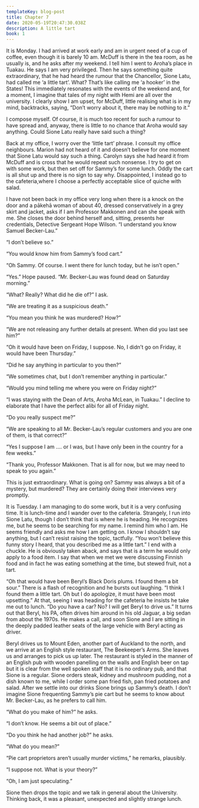 ```yaml
---
templateKey: blog-post
title: Chapter 7
date: 2020-05-19T20:47:30.038Z
description: A little tart
book: 1
---
```

It is Monday. I had arrived at work early and am in urgent need of a cup of coffee, even though it is barely 10 am. McDuff is there in the tea room, as he usually is, and he asks after my weekend. I tell him I went to Aroha’s place in Tuakau. He says I am very privileged. Then he says something quite extraordinary, that he had heard the rumour that the Chancellor, Sione Latu, had called me ‘a little tart’. What? That’s like calling me ‘a hooker’ in the States! This immediately resonates with the events of the weekend and, for a moment, I imagine that tales of my night with Hemi are all over the university. I clearly show I am upset, for McDuff, little realising what is in my mind, backtracks, saying, “Don’t worry about it, there may be nothing to it.”

I compose myself. Of course, it is much too recent for such a rumour to have spread and, anyway, there is little to no chance that Aroha would say anything. Could Sione Latu really have said such a thing?

Back at my office, I worry over the ‘little tart’ phrase. I consult my office neighbours. Marion had not heard of it and doesn’t believe for one moment that Sione Latu would say such a thing. Carolyn says she had heard it from McDuff and is cross that he would repeat such nonsense. I try to get on with some work, but then set off for Sammy’s for some lunch. Oddly the cart is all shut up and there is no sign to say why. Disappointed, I instead go to the cafeteria,where I choose a perfectly acceptable slice of quiche with salad.

I have not been back in my office very long when there is a knock on the door and a pākehā woman of about 40, dressed conservatively in a grey skirt and jacket, asks if I am Professor Makkonen and can she speak with me. She closes the door behind herself and, sitting, presents her credentials, Detective Sergeant Hope Wilson. “I understand you know Samuel Becker-Lau.”

“I don’t believe so.”

“You would know him from Sammy’s food cart.”

“Oh Sammy. Of course. I went there for lunch today, but he isn’t open.”

“Yes.” Hope paused. “Mr. Becker-Lau was found dead on Saturday morning.”

“What? Really? What did he die of?” I ask.

“We are treating it as a suspicious death.”

“You mean you think he was murdered? How?”

“We are not releasing any further details at present. When did you last see him?”

“Oh it would have been on Friday, I suppose. No, I didn’t go on Friday, it would have been Thursday.”

“Did he say anything in particular to you then?”

“We sometimes chat, but I don’t remember anything in particular.”

“Would you mind telling me where you were on Friday night?”

“I was staying with the Dean of Arts, Aroha McLean, in Tuakau.” I decline to elaborate that I have the perfect alibi for all of Friday night.

“Do you really suspect me?”

“We are speaking to all Mr. Becker-Lau’s regular customers and you are one of them, is that correct?”

“Yes I suppose I am …. or I was, but I have only been in the country for a few weeks.”

“Thank you, Professor Makkonen. That is all for now, but we may need to speak to you again.”

This is just extraordinary. What is going on? Sammy was always a bit of a mystery, but murdered? They are certainly doing their interviews very promptly.

It is Tuesday. I am managing to do some work, but it is a very confusing time. It is lunch-time and I wander over to the cafeteria. Strangely, I run into Sione Latu, though I don’t think that is where he is heading. He recognizes me, but he seems to be searching for my name. I remind him who I am. He seems friendly and asks me how I am getting on. I know I shouldn’t say anything, but I can’t resist raising the topic, tactfully. “You won’t believe this funny story I heard, that you described me as a little tart.” I end with a chuckle. He is obviously taken aback, and says that is a term he would only apply to a food item. I say that when we met we were discussing Finnish food and in fact he was eating something at the time, but stewed fruit, not a tart.

“Oh that would have been Beryl’s Black Doris plums. I found them a bit sour.” There is a flash of recognition and he bursts out laughing. “I think I found them a little tart. Oh but I do apologize, it must have been most upsetting.” At that, seeing I was heading for the cafeteria he insists he take me out to lunch. “Do you have a car? No? I will get Beryl to drive us.” It turns out that Beryl, his PA, often drives him around in his old Jaguar, a big sedan from about the 1970s. He makes a call, and soon Sione and I are sitting in the deeply padded leather seats of the large vehicle with Beryl acting as driver.

Beryl drives us to Mount Eden, another part of Auckland to the north, and we arrive at an English style restaurant, The Beekeeper’s Arms. She leaves us and arranges to pick us up later. The restaurant is styled in the manner of an English pub with wooden panelling on the walls and English beer on tap but it is clear from the well spoken staff that it is no ordinary pub, and that Sione is a regular. Sione orders steak, kidney and mushroom pudding, not a dish known to me, while I order some pan fried fish, pan fried potatoes and salad. After we settle into our drinks Sione brings up Sammy’s death. I don’t imagine Sione frequenting Sammy’s pie cart but he seems to know about Mr. Becker-Lau, as he prefers to call him.

“What do you make of him?” he asks.

“I don’t know. He seems a bit out of place.”

“Do you think he had another job?” he asks.

“What do you mean?”

“Pie cart proprietors aren’t usually murder victims,” he remarks, plausibly.

“I suppose not. What is your theory?”

“Oh, I am just speculating.”

Sione then drops the topic and we talk in general about the University. Thinking back, it was a pleasant, unexpected and slightly strange lunch.